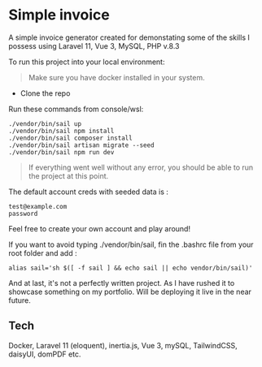 # Simple invoice

A simple invoice generator created for demonstating some of the skills I possess using Laravel 11, Vue 3, MySQL, PHP v.8.3

To run this project into your local environment:

> Make sure you have docker installed in your system.

-   Clone the repo

Run these commands from console/wsl:

```
./vendor/bin/sail up
./vendor/bin/sail npm install
./vendor/bin/sail composer install
./vendor/bin/sail artisan migrate --seed
./vendor/bin/sail npm run dev

```

> If everything went well without any error, you should be able to run the project at this point.

The default account creds with seeded data is :

```
test@example.com
password

```

Feel free to create your own account and play around!

If you want to avoid typing ./vendor/bin/sail, fin the .bashrc file from your root folder and add :

```
alias sail='sh $([ -f sail ] && echo sail || echo vendor/bin/sail)'
```

And at last, it's not a perfectly written project. As I have rushed it to showcase something on my portfolio. Will be deploying it live in the near future.

## Tech

Docker, Laravel 11 (eloquent), inertia.js, Vue 3, mySQL, TailwindCSS, daisyUI, domPDF etc.
